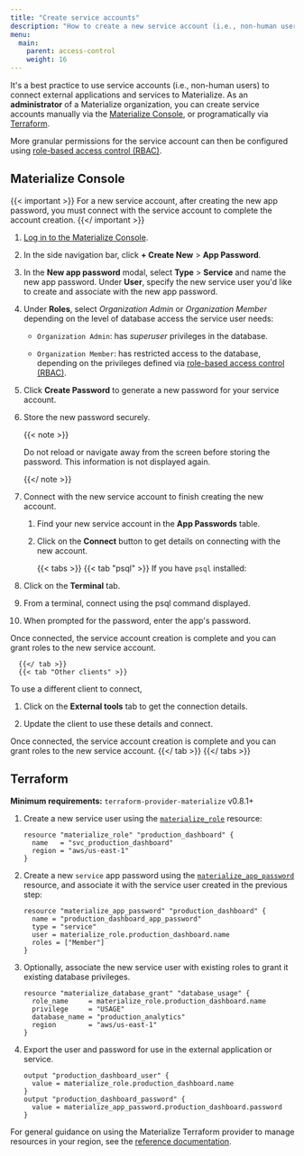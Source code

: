 ```yaml
---
title: "Create service accounts"
description: "How to create a new service account (i.e., non-human user) to connect external applications and services to Materialize."
menu:
  main:
    parent: access-control
    weight: 16
---
```


It's a best practice to use service accounts (i.e., non-human users) to connect
external applications and services to Materialize. As an **administrator** of a
Materialize organization, you can create service accounts manually via the
[Materialize Console](#materialize-console), or programatically via
[Terraform](#terraform).

More granular permissions for the service account can then be configured using
[role-based access control (RBAC)](/manage/access-control/#role-based-access-control-rbac).

## Materialize Console

{{< important >}}
For a new service account, after creating the new app password, you
must connect with the service account to complete the account creation.
{{</ important >}}

1. [Log in to the Materialize Console](https://console.materialize.com/).

1. In the side navigation bar, click **+ Create New** > **App Password**.

1. In the **New app password** modal, select **Type** > **Service** and name the
new app password. Under **User**, specify the new service user you'd like to
create and associate with the new app password.

1. Under **Roles**, select *Organization Admin* or *Organization Member*
   depending on the level of database access the service user needs:

    - `Organization Admin`: has _superuser_ privileges in the database.

    - `Organization Member`: has restricted access to the database, depending on
      the privileges defined via [role-based access control (RBAC)](/manage/access-control/#role-based-access-control-rbac).

1. Click **Create Password** to generate a new password for your service
   account.

1. Store the new password securely.

   {{< note >}}

   Do not reload or navigate away from the screen before storing the
   password. This information is not displayed again.

   {{</ note >}}

1. Connect with the new service account to finish creating the new
   account.

   1. Find your new service account in the **App Passwords** table.

   1. Click on the **Connect** button to get details on connecting with the new
      account.

      {{< tabs >}}
      {{< tab "psql" >}}
If you have `psql` installed:

1. Click on the **Terminal** tab.
1. From a terminal, connect using the psql command displayed.
1. When prompted for the password, enter the app's password.

Once connected, the service account creation is complete and you can grant roles
to the new service account.

      {{</ tab >}}
      {{< tab "Other clients" >}}
To use a different client to connect,

1. Click on the **External tools** tab to get the connection details.

1. Update the client to use these details and connect.

Once connected, the service account creation is complete and you can grant roles
to the new service account.
      {{</ tab >}}
      {{</ tabs >}}

## Terraform

**Minimum requirements:** `terraform-provider-materialize` v0.8.1+

1. Create a new service user using the [`materialize_role`](https://registry.terraform.io/providers/MaterializeInc/materialize/latest/docs/resources/role)
   resource:

    ```hcl
    resource "materialize_role" "production_dashboard" {
      name   = "svc_production_dashboard"
      region = "aws/us-east-1"
    }
    ```

1. Create a new `service` app password using the [`materialize_app_password`](https://registry.terraform.io/providers/MaterializeInc/materialize/latest/docs/resources/app_password)
   resource, and associate it with the service user created in the previous
   step:

    ```hcl
    resource "materialize_app_password" "production_dashboard" {
      name = "production_dashboard_app_password"
      type = "service"
      user = materialize_role.production_dashboard.name
      roles = ["Member"]
    }
    ```

1. Optionally, associate the new service user with existing roles to grant it
   existing database privileges.

    ```hcl
    resource "materialize_database_grant" "database_usage" {
      role_name     = materialize_role.production_dashboard.name
      privilege     = "USAGE"
      database_name = "production_analytics"
      region        = "aws/us-east-1"
    }
    ```

1. Export the user and password for use in the external application or service.

    ```hcl
    output "production_dashboard_user" {
      value = materialize_role.production_dashboard.name
    }
    output "production_dashboard_password" {
      value = materialize_app_password.production_dashboard.password
    }
    ```

For general guidance on using the Materialize Terraform provider to manage
resources in your region, see the [reference documentation](/manage/terraform/).
